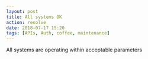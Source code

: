 ```yaml
---
layout: post
title: All systems OK
action: resolve
date: 2018-07-17 15:20
tags: [APIs, Auth, coffee, maintenance]
---
```


All systems are operating within acceptable parameters

